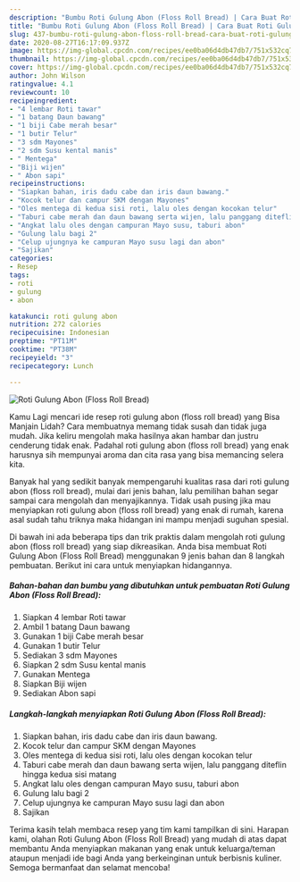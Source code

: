 ```yaml
---
description: "Bumbu Roti Gulung Abon (Floss Roll Bread) | Cara Buat Roti Gulung Abon (Floss Roll Bread) Yang Enak Dan Lezat"
title: "Bumbu Roti Gulung Abon (Floss Roll Bread) | Cara Buat Roti Gulung Abon (Floss Roll Bread) Yang Enak Dan Lezat"
slug: 437-bumbu-roti-gulung-abon-floss-roll-bread-cara-buat-roti-gulung-abon-floss-roll-bread-yang-enak-dan-lezat
date: 2020-08-27T16:17:09.937Z
image: https://img-global.cpcdn.com/recipes/ee0ba06d4db47db7/751x532cq70/roti-gulung-abon-floss-roll-bread-foto-resep-utama.jpg
thumbnail: https://img-global.cpcdn.com/recipes/ee0ba06d4db47db7/751x532cq70/roti-gulung-abon-floss-roll-bread-foto-resep-utama.jpg
cover: https://img-global.cpcdn.com/recipes/ee0ba06d4db47db7/751x532cq70/roti-gulung-abon-floss-roll-bread-foto-resep-utama.jpg
author: John Wilson
ratingvalue: 4.1
reviewcount: 10
recipeingredient:
- "4 lembar Roti tawar"
- "1 batang Daun bawang"
- "1 biji Cabe merah besar"
- "1 butir Telur"
- "3 sdm Mayones"
- "2 sdm Susu kental manis"
- " Mentega"
- "Biji wijen"
- " Abon sapi"
recipeinstructions:
- "Siapkan bahan, iris dadu cabe dan iris daun bawang."
- "Kocok telur dan campur SKM dengan Mayones"
- "Oles mentega di kedua sisi roti, lalu oles dengan kocokan telur"
- "Taburi cabe merah dan daun bawang serta wijen, lalu panggang diteflin hingga kedua sisi matang"
- "Angkat lalu oles dengan campuran Mayo susu, taburi abon"
- "Gulung lalu bagi 2"
- "Celup ujungnya ke campuran Mayo susu lagi dan abon"
- "Sajikan"
categories:
- Resep
tags:
- roti
- gulung
- abon

katakunci: roti gulung abon 
nutrition: 272 calories
recipecuisine: Indonesian
preptime: "PT11M"
cooktime: "PT38M"
recipeyield: "3"
recipecategory: Lunch

---
```



![Roti Gulung Abon (Floss Roll Bread)](https://img-global.cpcdn.com/recipes/ee0ba06d4db47db7/751x532cq70/roti-gulung-abon-floss-roll-bread-foto-resep-utama.jpg)

Kamu Lagi mencari ide resep roti gulung abon (floss roll bread) yang Bisa Manjain Lidah? Cara membuatnya memang tidak susah dan tidak juga mudah. Jika keliru mengolah maka hasilnya akan hambar dan justru cenderung tidak enak. Padahal roti gulung abon (floss roll bread) yang enak harusnya sih mempunyai aroma dan cita rasa yang bisa memancing selera kita.



Banyak hal yang sedikit banyak mempengaruhi kualitas rasa dari roti gulung abon (floss roll bread), mulai dari jenis bahan, lalu pemilihan bahan segar sampai cara mengolah dan menyajikannya. Tidak usah pusing jika mau menyiapkan roti gulung abon (floss roll bread) yang enak di rumah, karena asal sudah tahu triknya maka hidangan ini mampu menjadi suguhan spesial.


Di bawah ini ada beberapa tips dan trik praktis dalam mengolah roti gulung abon (floss roll bread) yang siap dikreasikan. Anda bisa membuat Roti Gulung Abon (Floss Roll Bread) menggunakan 9 jenis bahan dan 8 langkah pembuatan. Berikut ini cara untuk menyiapkan hidangannya.

<!--inarticleads1-->

##### Bahan-bahan dan bumbu yang dibutuhkan untuk pembuatan Roti Gulung Abon (Floss Roll Bread):

1. Siapkan 4 lembar Roti tawar
1. Ambil 1 batang Daun bawang
1. Gunakan 1 biji Cabe merah besar
1. Gunakan 1 butir Telur
1. Sediakan 3 sdm Mayones
1. Siapkan 2 sdm Susu kental manis
1. Gunakan  Mentega
1. Siapkan Biji wijen
1. Sediakan  Abon sapi




<!--inarticleads2-->

##### Langkah-langkah menyiapkan Roti Gulung Abon (Floss Roll Bread):

1. Siapkan bahan, iris dadu cabe dan iris daun bawang.
1. Kocok telur dan campur SKM dengan Mayones
1. Oles mentega di kedua sisi roti, lalu oles dengan kocokan telur
1. Taburi cabe merah dan daun bawang serta wijen, lalu panggang diteflin hingga kedua sisi matang
1. Angkat lalu oles dengan campuran Mayo susu, taburi abon
1. Gulung lalu bagi 2
1. Celup ujungnya ke campuran Mayo susu lagi dan abon
1. Sajikan




Terima kasih telah membaca resep yang tim kami tampilkan di sini. Harapan kami, olahan Roti Gulung Abon (Floss Roll Bread) yang mudah di atas dapat membantu Anda menyiapkan makanan yang enak untuk keluarga/teman ataupun menjadi ide bagi Anda yang berkeinginan untuk berbisnis kuliner. Semoga bermanfaat dan selamat mencoba!
